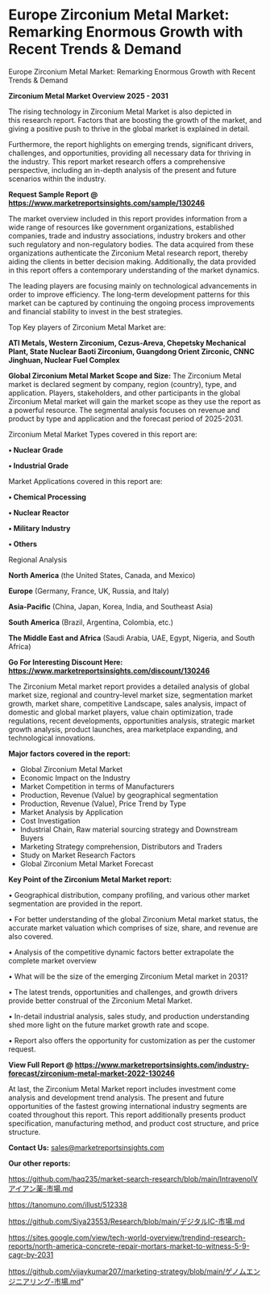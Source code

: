 # Europe Zirconium Metal Market: Remarking Enormous Growth with Recent Trends & Demand
Europe Zirconium Metal Market: Remarking Enormous Growth with Recent Trends & Demand

<Strong> Zirconium Metal Market Overview 2025 - 2031</strong>

The rising technology in Zirconium Metal Market is also depicted in this research report. Factors that are boosting the growth of the market, and giving a positive push to thrive in the global market is explained in detail.

Furthermore, the report highlights on emerging trends, significant drivers, challenges, and opportunities, providing all necessary data for thriving in the industry. This report market research offers a comprehensive perspective, including an in-depth analysis of the present and future scenarios within the industry.

<strong>Request Sample Report @ <a href=https://www.marketreportsinsights.com/sample/130246>https://www.marketreportsinsights.com/sample/130246</a></strong>

The market overview included in this report provides information from a wide range of resources like government organizations, established companies, trade and industry associations, industry brokers and other such regulatory and non-regulatory bodies. The data acquired from these organizations authenticate the Zirconium Metal research report, thereby aiding the clients in better decision making. Additionally, the data provided in this report offers a contemporary understanding of the market dynamics.

The leading players are focusing mainly on technological advancements in order to improve efficiency. The long-term development patterns for this market can be captured by continuing the ongoing process improvements and financial stability to invest in the best strategies.

Top Key players of Zirconium Metal Market are:

<strong>ATI Metals, Western Zirconium, Cezus-Areva, Chepetsky Mechanical Plant, State Nuclear Baoti Zirconium, Guangdong Orient Zirconic, CNNC Jinghuan, Nuclear Fuel Complex</strong>

<strong><b>Global Zirconium Metal Market Scope and Size:</b></strong>
The Zirconium Metal market is declared segment by company, region (country), type, and application. Players, stakeholders, and other participants in the global Zirconium Metal market will gain the market scope as they use the report as a powerful resource. The segmental analysis focuses on revenue and product by type and application and the forecast period of 2025-2031.

Zirconium Metal Market Types covered in this report are:

<strong>• Nuclear Grade

• Industrial Grade</strong>

Market Applications covered in this report are:

<strong>• Chemical Processing

• Nuclear Reactor

• Military Industry

• Others</strong> 

Regional Analysis

<strong>North America</strong> (the United States, Canada, and Mexico)

<strong>Europe</strong> (Germany, France, UK, Russia, and Italy)

<strong>Asia-Pacific</strong> (China, Japan, Korea, India, and Southeast Asia)

<strong>South America</strong> (Brazil, Argentina, Colombia, etc.)

<strong>The Middle East and Africa</strong> (Saudi Arabia, UAE, Egypt, Nigeria, and South Africa)

<strong>Go For Interesting Discount Here: <a href=https://www.marketreportsinsights.com/discount/130246>https://www.marketreportsinsights.com/discount/130246</a></strong>

The Zirconium Metal market report provides a detailed analysis of global market size, regional and country-level market size, segmentation market growth, market share, competitive Landscape, sales analysis, impact of domestic and global market players, value chain optimization, trade regulations, recent developments, opportunities analysis, strategic market growth analysis, product launches, area marketplace expanding, and technological innovations.

<strong><b>Major factors covered in the report:</b></strong>
<ul>
  <li>Global Zirconium Metal Market </li>
  <li>Economic Impact on the Industry</li>
  <li>Market Competition in terms of Manufacturers</li>
  <li>Production, Revenue (Value) by geographical segmentation</li>
  <li>Production, Revenue (Value), Price Trend by Type</li>
  <li>Market Analysis by Application</li>
  <li>Cost Investigation</li>
  <li>Industrial Chain, Raw material sourcing strategy and Downstream Buyers</li>
  <li>Marketing Strategy comprehension, Distributors and Traders</li>
  <li>Study on Market Research Factors</li>
  <li>Global Zirconium Metal Market Forecast</li>
</ul>

<strong><b>Key Point of the Zirconium Metal Market report:</b></strong>

• Geographical distribution, company profiling, and various other market segmentation are provided in the report.

• For better understanding of the global Zirconium Metal market status, the accurate market valuation which comprises of size, share, and revenue are also covered.

• Analysis of the competitive dynamic factors better extrapolate the complete market overview

• What will be the size of the emerging Zirconium Metal market in 2031?

• The latest trends, opportunities and challenges, and growth drivers provide better construal of the Zirconium Metal Market.

• In-detail industrial analysis, sales study, and production understanding shed more light on the future market growth rate and scope.

• Report also offers the opportunity for customization as per the customer request.

<strong><b>View Full Report @ <a href=https://www.marketreportsinsights.com/industry-forecast/zirconium-metal-market-2022-130246>https://www.marketreportsinsights.com/industry-forecast/zirconium-metal-market-2022-130246</a></b></strong>


At last, the Zirconium Metal Market report includes investment come analysis and development trend analysis. The present and future opportunities of the fastest growing international industry segments are coated throughout this report. This report additionally presents product specification, manufacturing method, and product cost structure, and price structure.

<strong>Contact Us:</strong>
sales@marketreportsinsights.com

<strong>Our other reports:</strong>

<a href=https://github.com/haq235/market-search-research/blob/main/IntravenoIVアイアン薬-市場.md>https://github.com/haq235/market-search-research/blob/main/IntravenoIVアイアン薬-市場.md</a>

<a href=https://tanomuno.com/illust/512338>https://tanomuno.com/illust/512338</a>

<a href=https://github.com/Siya23553/Research/blob/main/デジタルIC-市場.md>https://github.com/Siya23553/Research/blob/main/デジタルIC-市場.md</a>

<a href=https://sites.google.com/view/tech-world-overview/trendind-research-reports/north-america-concrete-repair-mortars-market-to-witness-5-9-cagr-by-2031>https://sites.google.com/view/tech-world-overview/trendind-research-reports/north-america-concrete-repair-mortars-market-to-witness-5-9-cagr-by-2031</a>

<a href=https://github.com/vijaykumar207/marketing-strategy/blob/main/ゲノムエンジニアリング-市場.md>https://github.com/vijaykumar207/marketing-strategy/blob/main/ゲノムエンジニアリング-市場.md</a>"
